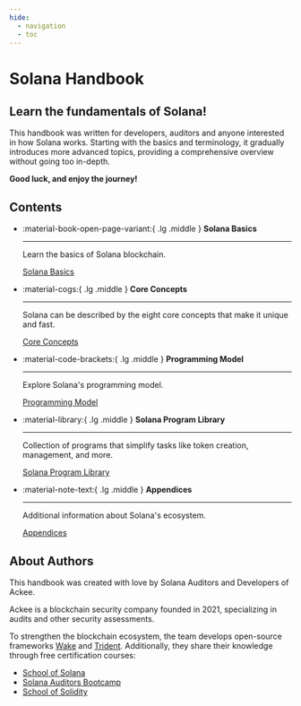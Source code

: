 ```yaml
---
hide:
  - navigation
  - toc
---
```



# Solana Handbook

## Learn the fundamentals of Solana!

This handbook was written for developers, auditors and anyone interested in how Solana works. Starting with the basics and terminology, it gradually introduces more advanced topics, providing a comprehensive overview without going too in-depth.

**Good luck, and enjoy the journey!**

## Contents

<div class="grid cards" markdown>

-   :material-book-open-page-variant:{ .lg .middle } __Solana Basics__

    ---

    Learn the basics of Solana blockchain.

    [Solana Basics](./handbook/chapter1/index.md)

-   :material-cogs:{ .lg .middle } __Core Concepts__

    ---

    Solana can be described by the eight core concepts that make it unique and fast.

    [Core Concepts](./handbook/chapter2/index.md)

-   :material-code-brackets:{ .lg .middle } __Programming Model__

    ---

    Explore Solana's programming model.

    [Programming Model](./handbook/chapter3/index.md)

-   :material-library:{ .lg .middle } __Solana Program Library__

    ---

    Collection of programs that simplify tasks like token creation, management, and more.

    [Solana Program Library](./handbook/chapter4/index.md)

-   :material-note-text:{ .lg .middle } __Appendices__

    ---

    Additional information about Solana's ecosystem.

    [Appendices](./handbook/appendices/index.md)

</div>

## About Authors

This handbook was created with love by Solana Auditors and Developers of Ackee.

Ackee is a blockchain security company founded in 2021, specializing in audits and other security assessments.

To strengthen the blockchain ecosystem, the team develops open-source frameworks [Wake](https://ackee.xyz/wake/docs/latest/) and [Trident](https://ackee.xyz/trident/docs/latest/). Additionally, they share their knowledge through free certification courses:

- [School of Solana](https://ackee.xyz/school-of-solana)
- [Solana Auditors Bootcamp](https://ackee.xyz/solana-auditors-bootcamp)
- [School of Solidity](https://ackee.xyz/school-of-solidity)
